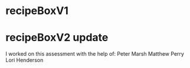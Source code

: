 # recipeBoxV1
# recipeBoxV2 update

I worked on this assessment with the help of:
Peter Marsh
Matthew Perry
Lori Henderson